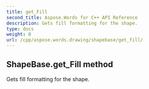 ```yaml
---
title: get_Fill
second_title: Aspose.Words for C++ API Reference
description: Gets fill formatting for the shape. 
type: docs
weight: 0
url: /cpp/aspose.words.drawing/shapebase/get_fill/
---
```

## ShapeBase.get_Fill method


Gets fill formatting for the shape.

